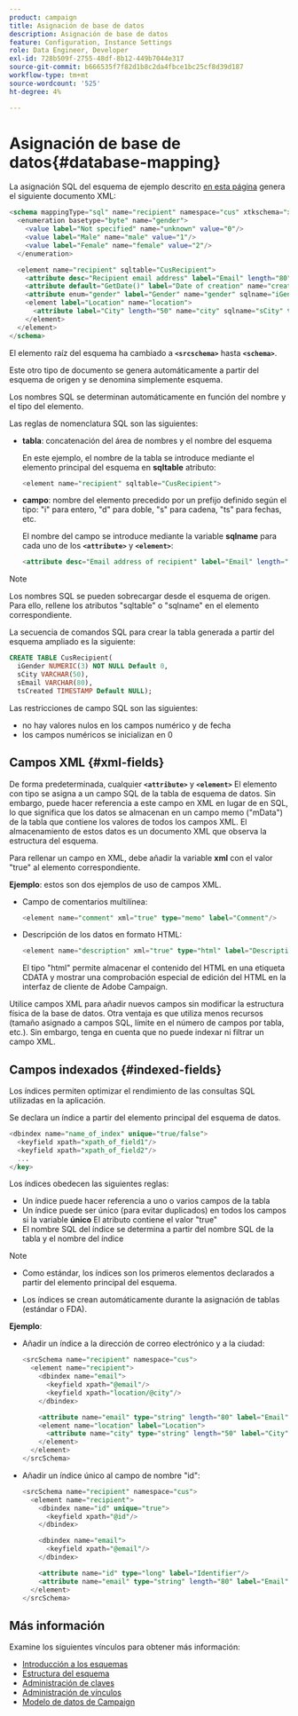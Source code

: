 ```yaml
---
product: campaign
title: Asignación de base de datos
description: Asignación de base de datos
feature: Configuration, Instance Settings
role: Data Engineer, Developer
exl-id: 728b509f-2755-48df-8b12-449b7044e317
source-git-commit: b666535f7f82d1b8c2da4fbce1bc25cf8d39d187
workflow-type: tm+mt
source-wordcount: '525'
ht-degree: 4%

---
```


# Asignación de base de datos{#database-mapping}

La asignación SQL del esquema de ejemplo descrito [en esta página](schema-structure.md) genera el siguiente documento XML:

```sql
<schema mappingType="sql" name="recipient" namespace="cus" xtkschema="xtk:schema">
  <enumeration basetype="byte" name="gender">    
    <value label="Not specified" name="unknown" value="0"/>    
    <value label="Male" name="male" value="1"/>    
    <value label="Female" name="female" value="2"/> 
  </enumeration>  

  <element name="recipient" sqltable="CusRecipient">    
    <attribute desc="Recipient email address" label="Email" length="80" name="email" sqlname="sEmail" type="string"/>    
    <attribute default="GetDate()" label="Date of creation" name="created" sqlname="tsCreated" type="datetime"/>    
    <attribute enum="gender" label="Gender" name="gender" sqlname="iGender" type="byte"/>    
    <element label="Location" name="location">      
      <attribute label="City" length="50" name="city" sqlname="sCity" type="string" userEnum="city"/>    
    </element>  
  </element>
</schema>
```

El elemento raíz del esquema ha cambiado a **`<srcschema>`** hasta **`<schema>`**.

Este otro tipo de documento se genera automáticamente a partir del esquema de origen y se denomina simplemente esquema.

Los nombres SQL se determinan automáticamente en función del nombre y el tipo del elemento.

Las reglas de nomenclatura SQL son las siguientes:

* **tabla**: concatenación del área de nombres y el nombre del esquema

  En este ejemplo, el nombre de la tabla se introduce mediante el elemento principal del esquema en **sqltable** atributo:

  ```sql
  <element name="recipient" sqltable="CusRecipient">
  ```

* **campo**: nombre del elemento precedido por un prefijo definido según el tipo: &quot;i&quot; para entero, &quot;d&quot; para doble, &quot;s&quot; para cadena, &quot;ts&quot; para fechas, etc.

  El nombre del campo se introduce mediante la variable **sqlname** para cada uno de los **`<attribute>`** y **`<element>`**:

  ```sql
  <attribute desc="Email address of recipient" label="Email" length="80" name="email" sqlname="sEmail" type="string"/> 
  ```

>[!NOTE]
>
>Los nombres SQL se pueden sobrecargar desde el esquema de origen. Para ello, rellene los atributos &quot;sqltable&quot; o &quot;sqlname&quot; en el elemento correspondiente.

La secuencia de comandos SQL para crear la tabla generada a partir del esquema ampliado es la siguiente:

```sql
CREATE TABLE CusRecipient(
  iGender NUMERIC(3) NOT NULL Default 0,   
  sCity VARCHAR(50),   
  sEmail VARCHAR(80),
  tsCreated TIMESTAMP Default NULL);
```

Las restricciones de campo SQL son las siguientes:

* no hay valores nulos en los campos numérico y de fecha
* los campos numéricos se inicializan en 0

## Campos XML {#xml-fields}

De forma predeterminada, cualquier  **`<attribute>`** y **`<element>`** El elemento con tipo se asigna a un campo SQL de la tabla de esquema de datos. Sin embargo, puede hacer referencia a este campo en XML en lugar de en SQL, lo que significa que los datos se almacenan en un campo memo (&quot;mData&quot;) de la tabla que contiene los valores de todos los campos XML. El almacenamiento de estos datos es un documento XML que observa la estructura del esquema.

Para rellenar un campo en XML, debe añadir la variable **xml** con el valor &quot;true&quot; al elemento correspondiente.

**Ejemplo**: estos son dos ejemplos de uso de campos XML.

* Campo de comentarios multilínea:

  ```sql
  <element name="comment" xml="true" type="memo" label="Comment"/>
  ```

* Descripción de los datos en formato HTML:

  ```sql
  <element name="description" xml="true" type="html" label="Description"/>
  ```

  El tipo &quot;html&quot; permite almacenar el contenido del HTML en una etiqueta CDATA y mostrar una comprobación especial de edición del HTML en la interfaz de cliente de Adobe Campaign.

Utilice campos XML para añadir nuevos campos sin modificar la estructura física de la base de datos. Otra ventaja es que utiliza menos recursos (tamaño asignado a campos SQL, límite en el número de campos por tabla, etc.). Sin embargo, tenga en cuenta que no puede indexar ni filtrar un campo XML.

## Campos indexados {#indexed-fields}

Los índices permiten optimizar el rendimiento de las consultas SQL utilizadas en la aplicación.

Se declara un índice a partir del elemento principal del esquema de datos.

```sql
<dbindex name="name_of_index" unique="true/false">
  <keyfield xpath="xpath_of_field1"/>
  <keyfield xpath="xpath_of_field2"/>
  ...
</key>
```

Los índices obedecen las siguientes reglas:

* Un índice puede hacer referencia a uno o varios campos de la tabla
* Un índice puede ser único (para evitar duplicados) en todos los campos si la variable **único** El atributo contiene el valor &quot;true&quot;
* El nombre SQL del índice se determina a partir del nombre SQL de la tabla y el nombre del índice

>[!NOTE]
>
>* Como estándar, los índices son los primeros elementos declarados a partir del elemento principal del esquema.
>
>* Los índices se crean automáticamente durante la asignación de tablas (estándar o FDA).

**Ejemplo**:

* Añadir un índice a la dirección de correo electrónico y a la ciudad:

  ```sql
  <srcSchema name="recipient" namespace="cus">
    <element name="recipient">
      <dbindex name="email">
        <keyfield xpath="@email"/> 
        <keyfield xpath="location/@city"/> 
      </dbindex>
  
      <attribute name="email" type="string" length="80" label="Email" desc="Email address of recipient"/>
      <element name="location" label="Location">
        <attribute name="city" type="string" length="50" label="City" userEnum="city"/>
      </element>
    </element>
  </srcSchema>
  ```

* Añadir un índice único al campo de nombre &quot;id&quot;:

  ```sql
  <srcSchema name="recipient" namespace="cus">
    <element name="recipient">
      <dbindex name="id" unique="true">
        <keyfield xpath="@id"/> 
      </dbindex>
  
      <dbindex name="email">
        <keyfield xpath="@email"/> 
      </dbindex>
  
      <attribute name="id" type="long" label="Identifier"/>
      <attribute name="email" type="string" length="80" label="Email" desc="Email address of recipient"/>
    </element>
  </srcSchema>
  ```

## Más información

Examine los siguientes vínculos para obtener más información:

* [Introducción a los esquemas](about-schema-reference.md)
* [Estructura del esquema](schema-structure.md)
* [Administración de claves](database-keys.md)
* [Administración de vínculos](database-links.md)
* [Modelo de datos de Campaign](about-data-model.md)
